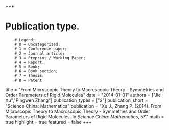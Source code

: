 +++
# Publication type.
        # Legend: 
        # 0 = Uncategorized; 
        # 1 = Conference paper; 
        # 2 = Journal article;
        # 3 = Preprint / Working Paper; 
        # 4 = Report; 
        # 5 = Book; 
        # 6 = Book section;
        # 7 = Thesis; 
        # 8 = Patent
title = "From Microscopic Theory to Macroscopic Theory - Symmetries and Order Parameters of Rigid Molecules"
date = "2014-01-01"
authors = ["Jie Xu","Pingwen Zhang"]
publication_types = ["2"]
publication_short = "Science China: Mathematics"
publication = "Xu J., Zhang P. (2014). From Microscopic Theory to Macroscopic Theory - Symmetries and Order Parameters of Rigid Molecules. In _Science China: Mathematics_, 57."
math = true
highlight = true
featured = false
+++